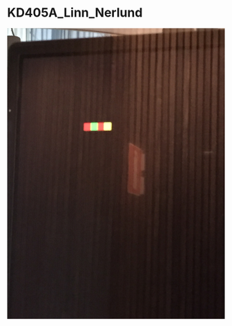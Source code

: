 # KD405A_Linn_Nerlund

![My image](https://github.com/LinnNerlund/KD405A_Linn_Nerlund/blob/master/A7_Linn_N/Picture/IMG_3406.JPG)
